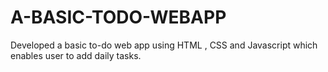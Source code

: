 # A-BASIC-TODO-WEBAPP
Developed a basic to-do web app using HTML , CSS and Javascript which enables user to add daily tasks.
